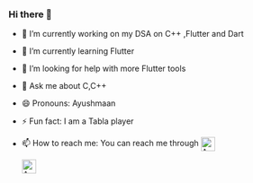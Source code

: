 ### Hi there 👋

<!--
**ayushmaan02/ayushmaan02** is a ✨ _special_ ✨ repository because its `README.md` (this file) appears on your GitHub profile.

Here are some ideas to get you started: 
-->

- 🔭 I’m currently working on my DSA on C++ ,Flutter and Dart
- 🌱 I’m currently learning Flutter
- 🤔 I’m looking for help with more Flutter tools
- 💬 Ask me about C,C++
- 😄 Pronouns: Ayushmaan
- ⚡ Fun fact: I am a Tabla player 
- 📫 How to reach me: You can reach me through 
     <a href="https://twitter.com/ayushmaan_2823" target="_blank">
      <img align="center" alt="Ayushmaan Singh Rajput | Twitter" width="25px"               src="https://www.flaticon.com/svg/vstatic/svg/179/179342.svg?token=exp=1620667218~hmac=81eca7a61678390ba0296fb6698a9c01" />
    </a>

    <a href="https://www.linkedin.com/in/ayushmaanrajput/" target="_blank">
      <img align="center" alt="Ayushmaan Singh Rajput | Linkedin" width="25px"      src="https://image.flaticon.com/icons/svg/2111/2111499.svg"/>
    </a>


